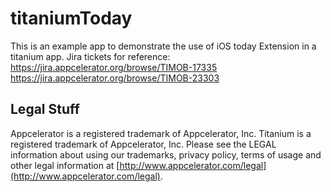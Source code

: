 # titaniumToday

This is an example app to demonstrate the use of iOS today Extension in a titanium app.
Jira tickets for reference:
https://jira.appcelerator.org/browse/TIMOB-17335
https://jira.appcelerator.org/browse/TIMOB-23303



Legal Stuff
-----------

Appcelerator is a registered trademark of Appcelerator, Inc. Titanium is 
a registered trademark of Appcelerator, Inc.  Please see the LEGAL information about using our trademarks,
privacy policy, terms of usage and other legal information at [http://www.appcelerator.com/legal](http://www.appcelerator.com/legal).
